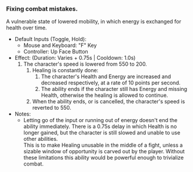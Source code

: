 ### Fixing combat mistakes.

A vulnerable state of lowered mobility, in which energy is exchanged for health over time.

- Default Inputs (Toggle, Hold):
    - Mouse and Keyboard: "F" Key
    - Controller: Up Face Button
- Effect: (Duration: Varies + 0.75s | Cooldown: 1.0s)
    1.  The character's speed is lowered from 550 to 200.
        1.  Healing is constantly done:
            1.  The character's Health and Energy are increased and decreased respectively, at a rate of 10 points per second.
            2.  The ability ends if the character still has Energy and missing Health, otherwise the healing is allowed to continue.
        3.  When the ability ends, or is cancelled, the character's speed is reverted to 550.
- Notes:
    - Letting go of the input or running out of energy doesn't end the ability immediately. There is a 0.75s delay in which Health is no longer gained, but the character is still slowed and unable to use other abilities.<br>This is to make Healing unusable in the middle of a fight, unless a sizable window of opportunity is carved out by the player. Without these limitations this ability would be powerful enough to trivialize combat.

